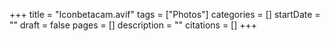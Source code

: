 +++
title = "Iconbetacam.avif"
tags = ["Photos"]
categories = []
startDate = ""
draft = false
pages = []
description = ""
citations = []
+++
